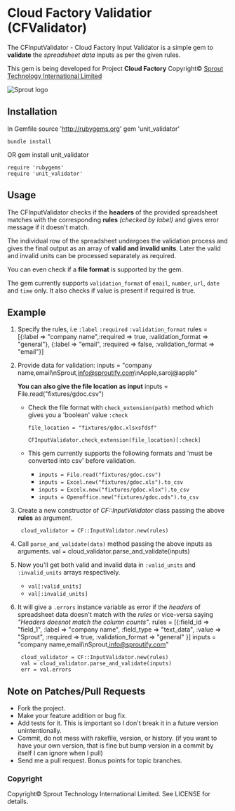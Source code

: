 # Cloud Factory Validatior (CFValidator)

The CFInputValidator - Cloud Factory Input Validator is a simple gem to **validate** the *spreadsheet data* inputs as per the given rules.

This gem is being developed for Project **Cloud Factory** Copyright© [Sprout Technology International Limited](http://sprout-technology.com)

![Sprout logo](http://sprout-technology.com/images/logo.png) 

## Installation
	
In Gemfile
	source 'http://rubygems.org'
	gem 'unit_validator'
	
	bundle install

OR 
	gem install unit_validator
	
	require 'rubygems'
	require 'unit_validator'

## Usage

The CFInputValidator checks if the **headers** of the provided spreadsheet matches with the corresponding **rules** *(checked by label)* and gives error message if it doesn't match.

The individual row of the spreadsheet undergoes the validation process and gives the final output as an array of **valid and invalid units**.
Later the valid and invalid units can be processed separately as required.

You can even check if a **file format** is supported by the gem.

The gem currently supports `validation_format` of `email`, `number`, `url`, `date` and `time` only.
It also checks if value is present if required is true.

## Example

1. Specify the rules, i.e `:label` `:required` `:validation_format`
		rules = [{:label => "company name",:required => true, :validation_format => "general"},
			 	 {:label => "email", :required => false, :validation_format => "email"}]

2. Provide data for validation:
		inputs = "company name,email\nSprout,info@sproutify.com\nApple,saroj@apple"

	**You can also give the file location as input**
		inputs = File.read("fixtures/gdoc.csv")

	* Check the file format with `check_extension(path)` method which gives you a 'boolean' value `:check`
	
		`file_location = "fixtures/gdoc.xlsxsfdsf"`
		
		`CFInputValidator.check_extension(file_location)[:check]`

	* This gem currently supports the following formats and 'must be converted into csv' before validation.
		* `inputs = File.read("fixtures/gdoc.csv")`
		* `inputs = Excel.new("fixtures/gdoc.xls").to_csv`
		* `inputs = Excelx.new("fixtures/gdoc.xlsx").to_csv`
		* `inputs = Openoffice.new("fixtures/gdoc.ods").to_csv`

3. Create a new constructor of *CF::InputValidator* class passing the above **rules** as argument.

		cloud_validator = CF::InputValidator.new(rules)

4. Call `parse_and_validate(data)` method passing the above inputs as arguments.
		val = cloud_validator.parse_and_validate(inputs)

5. Now you'll get both valid and invalid data in `:valid_units` and `:invalid_units` arrays respectively.
	* `val[:valid_units]`
	* `val[:invalid_units]`
	
6. It will give a `.errors` instance variable as error if the *headers* of spreadsheet data doesn't match with the *rules* or vice-versa saying *"Headers doesnot match the column counts"*.
 		rules = [{:field_id => "field_1", :label => "company name", :field_type => "text_data", 
 		          :value => "Sprout", :required => true, :validation_format => "general"
 		         }]
 		inputs = "company name,email\nSprout,info@sproutify.com"

		cloud_validator = CF::InputValidator.new(rules)
    	val = cloud_validator.parse_and_validate(inputs)
		err = val.errors
	

## Note on Patches/Pull Requests
 
* Fork the project.
* Make your feature addition or bug fix.
* Add tests for it. This is important so I don't break it in a
  future version unintentionally.
* Commit, do not mess with rakefile, version, or history.
  (if you want to have your own version, that is fine but bump version in a commit by itself I can ignore when I pull)
* Send me a pull request. Bonus points for topic branches.

### Copyright

Copyright© Sprout Technology International Limited. See LICENSE for details.
